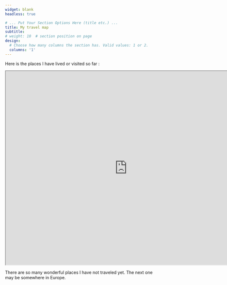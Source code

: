 ```yaml
---
widget: blank
headless: true

# ... Put Your Section Options Here (title etc.) ...
title: My travel map
subtitle:
# weight: 10  # section position on page
design:
  # Choose how many columns the section has. Valid values: 1 or 2.
  columns: '1'
---
```


Here is the places I have lived or visited so far :

<iframe src="https://www.google.com/maps/d/embed?mid=1ss9SHX29a1AYb2zxVx3YdQfudHw4Udqu" width="800" height="640"></iframe>

There are so many wonderful places I have not traveled yet. The next one may be somewhere in Europe.
